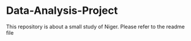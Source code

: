 # Data-Analysis-Project
This repository is about a small study of Niger. Please refer to the readme file
